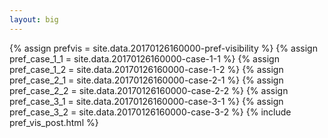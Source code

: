 ```yaml
---
layout: big
---
```

{% assign prefvis = site.data.20170126160000-pref-visibility %}
{% assign pref_case_1_1 = site.data.20170126160000-case-1-1 %}
{% assign pref_case_1_2 = site.data.20170126160000-case-1-2 %}
{% assign pref_case_2_1 = site.data.20170126160000-case-2-1 %}
{% assign pref_case_2_2 = site.data.20170126160000-case-2-2 %}
{% assign pref_case_3_1 = site.data.20170126160000-case-3-1 %}
{% assign pref_case_3_2 = site.data.20170126160000-case-3-2 %}
{% include pref_vis_post.html %}
